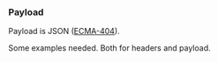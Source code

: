 ### Payload

Payload is JSON ([ECMA-404](http://www.ecma-international.org/publications/files/ECMA-ST/ECMA-404.pdf)).

Some examples needed. Both for headers and payload.